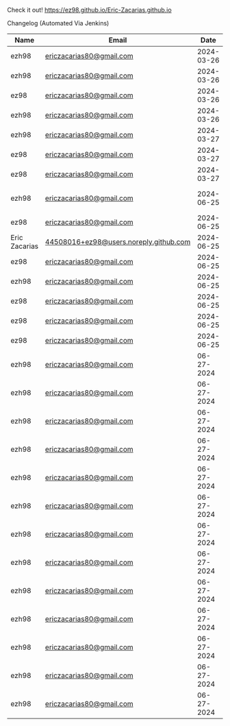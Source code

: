 Check it out! https://ez98.github.io/Eric-Zacarias.github.io


Changelog (Automated Via Jenkins)

| Name   | Email  | Date  | Message | Changes |
|--------|--------|-------|---------|---------|
| ezh98 | ericzacarias80@gmail.com | 2024-03-26 | testing new script | [View Changes](https://github.com/ez98/Eric-Zacarias.github.io/commit/462abc32842353bc1b3a800914ed873a19c97f5d) |
| ezh98 | ericzacarias80@gmail.com | 2024-03-26 | testing new script | [View Changes](https://github.com/ez98/Eric-Zacarias.github.io/commit/7f56db5effb89501798f71d619252f721a9dccd9) |
| ez98 | ericzacarias80@gmail.com | 2024-03-26 | add readme | [View Changes](https://github.com/ez98/Eric-Zacarias.github.io/commit/de81b89684d3a03b8332c48bb52c89d379414625) |
| ezh98 | ericzacarias80@gmail.com | 2024-03-26 | new updates to Jenkinsfile | [View Changes](https://github.com/ez98/Eric-Zacarias.github.io/commit/326c1bebe810d8ff795a0eb97d6bbc7589a13e43) |
| ezh98 | ericzacarias80@gmail.com | 2024-03-27 | cleaning up | [View Changes](https://github.com/ez98/Eric-Zacarias.github.io/commit/1524ef589ffcffec7068fa5daf7d42839e4b28d2) |
| ez98 | ericzacarias80@gmail.com | 2024-03-27 | add readme | [View Changes](https://github.com/ez98/Eric-Zacarias.github.io/commit/d9030edd8171b78947e4ad2f2fb4a36cf4e4f050) |
| ez98 | ericzacarias80@gmail.com | 2024-03-27 | add readme | [View Changes](https://github.com/ez98/Eric-Zacarias.github.io/commit/64daefd0169ba28a555c2b5834c5ea0e8cc3da9c) |
| ezh98 | ericzacarias80@gmail.com | 2024-06-25 | Merge branch 'main' of https://github.com/ez98/Eric-Zacarias.github.io | [View Changes](https://github.com/ez98/Eric-Zacarias.github.io/commit/9169b00b5c0a23e2b0c4d926de6b5d4f356cb7de) |
| ez98 | ericzacarias80@gmail.com | 2024-06-25 | add readme | [View Changes](https://github.com/ez98/Eric-Zacarias.github.io/commit/2b370e10f0b0e5ffa1f307a438b822f1e4ce0645) |
| Eric Zacarias | 44508016+ez98@users.noreply.github.com | 2024-06-25 | Update README.md | [View Changes](https://github.com/ez98/Eric-Zacarias.github.io/commit/0f41cf767b8220fb3fb96b1144377215ce068857) |
| ez98 | ericzacarias80@gmail.com | 2024-06-25 | add readme | [View Changes](https://github.com/ez98/Eric-Zacarias.github.io/commit/0040fd4c8a2e565bea1663ff75db2c36d43a8c66) |
| ezh98 | ericzacarias80@gmail.com | 2024-06-25 | update test script | [View Changes](https://github.com/ez98/Eric-Zacarias.github.io/commit/e60e8a03c9e623015fbe620be9329cb3013b641d) |
| ez98 | ericzacarias80@gmail.com | 2024-06-25 | add readme | [View Changes](https://github.com/ez98/Eric-Zacarias.github.io/commit/39d9c2d9c023e387a65a06b13bf9f0635aa2972b) |
| ez98 | ericzacarias80@gmail.com | 2024-06-25 | add readme | [View Changes](https://github.com/ez98/Eric-Zacarias.github.io/commit/9d35fa8b5c9e51f1c35128e16b764b38f2d36e0f) |
| ez98 | ericzacarias80@gmail.com | 2024-06-25 | add readme | [View Changes](https://github.com/ez98/Eric-Zacarias.github.io/commit/370c6db05d6fb98ae9ad530b257737d7db3194e5) |
| ezh98 | ericzacarias80@gmail.com | 06-27-2024 | testing final changes | [View Changes](https://github.com/ez98/Eric-Zacarias.github.io/commit/c47453ca725ccd21c26a31e6296f2017af15f1ee) |
| ezh98 | ericzacarias80@gmail.com | 06-27-2024 | testing new script | [View Changes](https://github.com/ez98/Eric-Zacarias.github.io/commit/7c3fbf166701e4bf347753da3026fe61e721bfc1) |
| ezh98 | ericzacarias80@gmail.com | 06-27-2024 | testing new script | [View Changes](https://github.com/ez98/Eric-Zacarias.github.io/commit/7a7069ba57079675146e0e2ecfe1d2c7a52b7c50) |
| ezh98 | ericzacarias80@gmail.com | 06-27-2024 | testing new script | [View Changes](https://github.com/ez98/Eric-Zacarias.github.io/commit/f19fa024a1d92ae78e321cd4f6543279aa278c7f) |
| ezh98 | ericzacarias80@gmail.com | 06-27-2024 | testing new script | [View Changes](https://github.com/ez98/Eric-Zacarias.github.io/commit/add5353ef5faf32c9a69a354fd57994a6b9ed219) |
| ezh98 | ericzacarias80@gmail.com | 06-27-2024 | testing new script | [View Changes](https://github.com/ez98/Eric-Zacarias.github.io/commit/a45648ed5f6ee40fd8d58f9f4cad4ee7575634d4) |
| ezh98 | ericzacarias80@gmail.com | 06-27-2024 | testing new script | [View Changes](https://github.com/ez98/Eric-Zacarias.github.io/commit/316c9a869bd848af02defac73911bfdc5dba802d) |
| ezh98 | ericzacarias80@gmail.com | 06-27-2024 | testing new script | [View Changes](https://github.com/ez98/Eric-Zacarias.github.io/commit/3b34d66e3961f140b56e765c52863939b0074d1d) |
| ezh98 | ericzacarias80@gmail.com | 06-27-2024 | testing new script | [View Changes](https://github.com/ez98/Eric-Zacarias.github.io/commit/f081e004ec7562eae6455f9066e5bdeeb75e02c8) |
| ezh98 | ericzacarias80@gmail.com | 06-27-2024 | testing new script | [View Changes](https://github.com/ez98/Eric-Zacarias.github.io/commit/21ba6916e234023de53a781ebd187c36f3aa01d0) |
| ezh98 | ericzacarias80@gmail.com | 06-27-2024 | testing new script | [View Changes](https://github.com/ez98/Eric-Zacarias.github.io/commit/fdc19101f36482774c35ea4cb9426d2099f40ef2) |
| ezh98 | ericzacarias80@gmail.com | 06-27-2024 | testing new script | [View Changes](https://github.com/ez98/Eric-Zacarias.github.io/commit/80e35362959d0d2ad47534f9c23de8afec9fd7e4) |
| ezh98 | ericzacarias80@gmail.com | 06-27-2024 | testing new script | [View Changes](https://github.com/ez98/Eric-Zacarias.github.io/commit/e3e0a3d10b49676e307fb74b41656656e0333564) |
